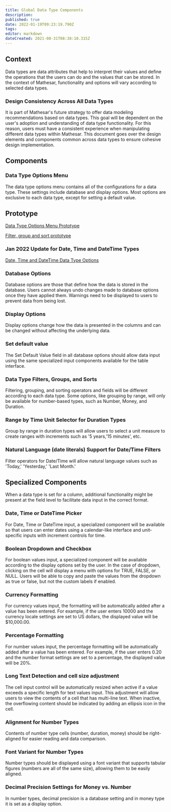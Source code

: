 ```yaml
---
title: Global Data Type Components
description: 
published: true
date: 2022-01-19T09:23:19.790Z
tags: 
editor: markdown
dateCreated: 2021-08-31T08:38:10.315Z
---
```


## Context

Data types are data attributes that help to interpret their values and define the operations that the users can do and the values that can be stored. In the context of Mathesar, functionality and options will vary according to selected data types.

### Design Consistency Across All Data Types

It is part of Mathesar's future strategy to offer data modeling recommendations based on data types. This goal will be dependent on the user's adoption and understanding of data type functionality. For this reason, users must have a consistent experience when manipulating different data types within Mathesar. This document goes over the design elements and components common across data types to ensure cohesive design implementation.

## Components

### Data Type Options Menu

The data type options menu contains all of the configurations for a data type. These settings include database and display options. Most options are exclusive to each data type, except for setting a default value.

## Prototype

[Data Type Options Menu Prototype](https://www.figma.com/proto/Uaf1ntcldzK2U41Jhw6vS2/Mathesar-MVP?page-id=4260%3A37440&node-id=4270%3A39549&viewport=324%2C48%2C0.29&scaling=contain&starting-point-node-id=4270%3A39549&show-proto-sidebar=1)

[Filter, group and sort prototype](https://www.figma.com/proto/Uaf1ntcldzK2U41Jhw6vS2/Mathesar-MVP?page-id=4612%3A39411&node-id=4612%3A39412&viewport=324%2C48%2C0.23&scaling=contain&starting-point-node-id=4612%3A39412&show-proto-sidebar=1)

### Jan 2022 Update for Date, Time and DateTime Types

[Date, Time and DateTime Data Type Options](https://www.figma.com/proto/Uaf1ntcldzK2U41Jhw6vS2/Mathesar-MVP?page-id=7250%3A80778&node-id=7251%3A82246&viewport=300%2C48%2C0.41&scaling=min-zoom)

### Database Options

Database options are those that define how the data is stored in the database. Users cannot always undo changes made to database options once they have applied them. Warnings need to be displayed to users to prevent data from being lost.

### Display Options

Display options change how the data is presented in the columns and can be changed without affecting the underlying data.

### Set default value

The Set Default Value field in all database options should allow data input using the same specialized input components available for the table interface.

### Data Type Filters, Groups, and Sorts

Filtering, grouping, and sorting operators and fields will be different according to each data type. Some options, like grouping by range, will only be available for number-based types, such as Number, Money, and Duration.

### Range by Time Unit Selector for Duration Types

Group by range in duration types will allow users to select a unit measure to create ranges with increments such as '5 years,'15 minutes', etc.

### Natural Language (date literals) Support for Date/Time Filters

Filter operators for Date/Time will allow natural language values such as 'Today,' 'Yesterday,' 'Last Month.'

## Specialized Components

When a data type is set for a column, additional functionality might be present at the field level to facilitate data input in the correct format.

### Date, Time or DateTime Picker

For Date, Time or DateTime input, a specialized component will be available so that users can enter dates using a calendar-like interface and unit-specific inputs with increment controls for time.

### Boolean Dropdown and Checkbox

For boolean values input, a specialized component will be available according to the display options set by the user. In the case of dropdown, clicking on the cell will display a menu with options for TRUE, FALSE, or NULL. Users will be able to copy and paste the values from the dropdown as true or false, but not the custom labels if enabled.

### Currency Formatting

For currency values input, the formatting will be automatically added after a value has been entered. For example, if the user enters 10000 and the currency locale settings are set to US dollars, the displayed value will be $10,000.00.

### Percentage Formatting

For number values input, the percentage formatting will be automatically added after a value has been entered. For example, if the user enters 0.20 and the number format settings are set to a percentage, the displayed value will be 20%.

### Long Text Detection and cell size adjustment

The cell input control will be automatically resized when active if a value exceeds a specific length for text values input. This adjustment will allow users to view the contents of a cell that has multi-line text. When inactive, the overflowing content should be indicated by adding an ellipsis icon in the cell.

### Alignment for Number Types

Contents of number type cells (number, duration, money) should be right-aligned for easier reading and data comparison.

### Font Variant for Number Types

Number types should be displayed using a font variant that supports tabular figures (numbers are all of the same size), allowing them to be easily aligned.

### Decimal Precision Settings for Money vs. Number

In number types, decimal precision is a database setting and in money type it is set as a display option.
